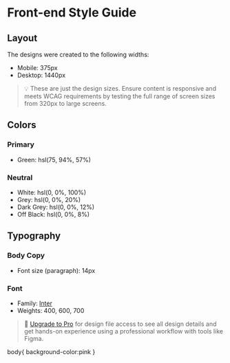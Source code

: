 # Front-end Style Guide

## Layout

The designs were created to the following widths:

- Mobile: 375px
- Desktop: 1440px

> 💡 These are just the design sizes. Ensure content is responsive and meets WCAG requirements by testing the full range of screen sizes from 320px to large screens.

## Colors

### Primary

- Green: hsl(75, 94%, 57%)

### Neutral

- White: hsl(0, 0%, 100%)
- Grey: hsl(0, 0%, 20%)
- Dark Grey: hsl(0, 0%, 12%)
- Off Black: hsl(0, 0%, 8%)

## Typography

### Body Copy

- Font size (paragraph): 14px

### Font

- Family: [Inter](https://fonts.google.com/specimen/Inter)
- Weights: 400, 600, 700

> 💎 [Upgrade to Pro](https://www.frontendmentor.io/pro?ref=style-guide) for design file access to see all design details and get hands-on experience using a professional workflow with tools like Figma.


body{
    background-color:pink
}